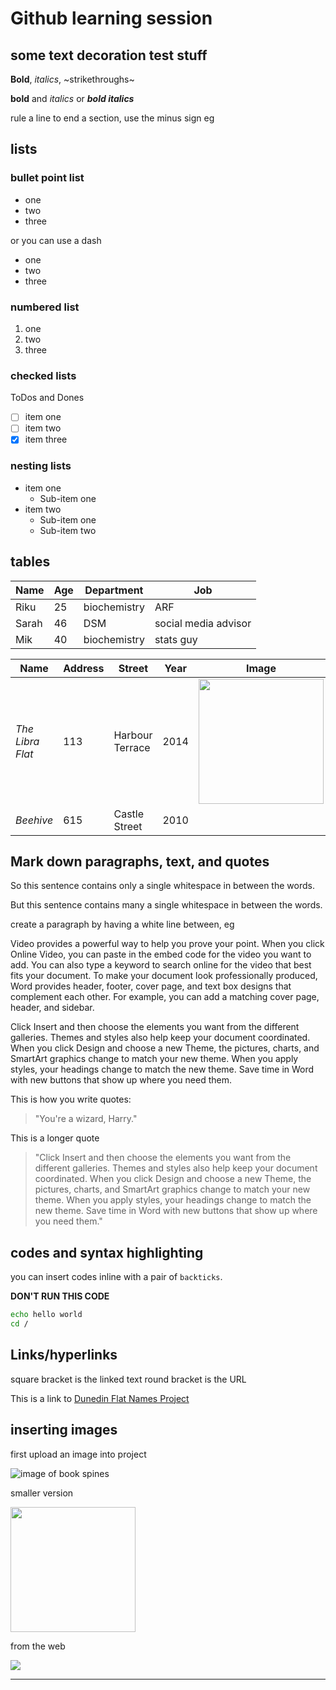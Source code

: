 # Github learning session

## some text decoration test stuff
**Bold**, *italics*, ~strikethroughs~

__bold__ and _italics_ or ___bold italics___

 rule a line to end a section, use the minus sign eg 
 
 ## lists
 
### bullet point list
 
 * one
 * two
 * three
 
 or you can use a dash
 - one
 - two
 - three
 
### numbered list
 
 1. one
 1. two
 1. three
 
### checked lists

ToDos and Dones
 - [ ] item one
 - [ ] item two
 - [x] item three
 
 ### nesting lists
 
 * item one
   * Sub-item one
 * item two
   * Sub-item one
   * Sub-item two
   
 ## tables
 
 | Name | Age | Department | Job|
 |---|---|---|---|
 |Riku|25|biochemistry|ARF|
 |Sarah|46|DSM|social media advisor|
 |Mik|40|biochemistry|stats guy|
 
 | Name | Address | Street | Year| Image |
 |---|---|---|---|---|
 |*The Libra Flat* | 113 | Harbour Terrace|2014|<img src='IMG_5135.jpg' width=200/>|
 |*Beehive*| 615 | Castle Street|2010|
 
 
 
 
 
 ## Mark down paragraphs, text, and quotes
 
 So this sentence contains only a single whitespace in between the words.
 
 But this sentence   contains many a single   whitespace in between    the words.
  

 create a paragraph by having a white line between, eg
 
 Video provides a powerful way to help you prove your point. When you click Online Video, you can paste in the embed code for the video you want to add. You can also type a keyword to search online for the video that best fits your document. To make your document look professionally produced, Word provides header, footer, cover page, and text box designs that complement each other. For example, you can add a matching cover page, header, and sidebar. 
 
Click Insert and then choose the elements you want from the different galleries. Themes and styles also help keep your document coordinated. When you click Design and choose a new Theme, the pictures, charts, and SmartArt graphics change to match your new theme. When you apply styles, your headings change to match the new theme. Save time in Word with new buttons that show up where you need them.

This is how you write quotes:

> "You're a wizard, Harry."

This is a longer quote

> "Click Insert and then choose the elements you want from the different galleries. Themes and styles also help keep your document coordinated. When you click Design and choose a new Theme, the pictures, charts, and SmartArt graphics change to match your new theme. When you apply styles, your headings change to match the new theme. Save time in Word with new buttons that show up where you need them."


## codes and syntax highlighting

you can insert codes inline with a pair of `backticks`.

**DON'T RUN THIS CODE**
```bash
echo hello world
cd /
```


## Links/hyperlinks

[]()

square bracket is the linked text round bracket is the URL

This is a link to [Dunedin Flat Names Project](http://www.dunedinflatnames.co.nz)




## inserting images

first upload an image into project

![image of book spines](IMG_5135.jpg)

smaller version

<img src='IMG_5135.jpg' width=200/>

from the web

![](https://upload.wikimedia.org/wikipedia/commons/thumb/e/ec/Mona_Lisa%2C_by_Leonardo_da_Vinci%2C_from_C2RMF_retouched.jpg/800px-Mona_Lisa%2C_by_Leonardo_da_Vinci%2C_from_C2RMF_retouched.jpg)

 ----------------------------------------

